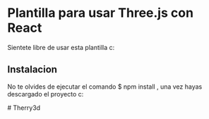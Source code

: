# Plantilla para usar Three.js con React 
Sientete libre de usar esta plantilla c: 

## Instalacion 
No te olvides de ejecutar el comando $ npm install , una vez hayas descargado el proyecto c: 

#   T h e r r y 3 d  
 